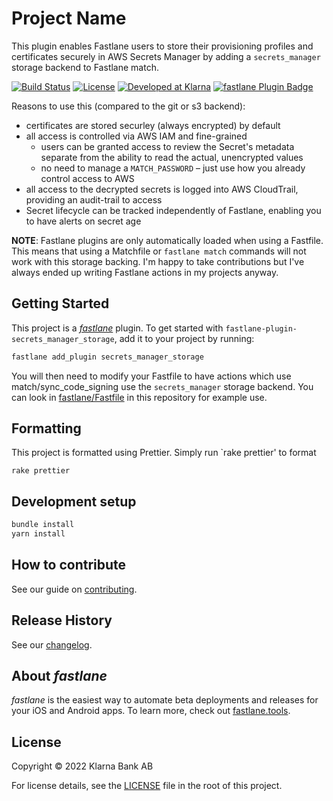 # Project Name

This plugin enables Fastlane users to store their provisioning profiles and certificates securely in
AWS Secrets Manager by adding a `secrets_manager` storage backend to Fastlane match.

[![Build Status][ci-image]][ci-url]
[![License][license-image]][license-url]
[![Developed at Klarna][klarna-image]][klarna-url]
[![fastlane Plugin Badge](https://rawcdn.githack.com/fastlane/fastlane/master/fastlane/assets/plugin-badge.svg)](https://rubygems.org/gems/fastlane-plugin-secrets_manager_storage)

Reasons to use this (compared to the git or s3 backend):

- certificates are stored securley (always encrypted) by default
- all access is controlled via AWS IAM and fine-grained
  - users can be granted access to review the Secret's metadata separate from the ability to read
    the actual, unencrypted values
  - no need to manage a `MATCH_PASSWORD` – just use how you already control access to AWS
- all access to the decrypted secrets is logged into AWS CloudTrail, providing an audit-trail to
  access
- Secret lifecycle can be tracked independently of Fastlane, enabling you to have alerts on secret
  age

**NOTE**: Fastlane plugins are only automatically loaded when using a Fastfile. This means that
using a Matchfile or `fastlane match` commands will not work with this storage backing. I'm happy to
take contributions but I've always ended up writing Fastlane actions in my projects anyway.

## Getting Started

This project is a [_fastlane_](https://github.com/fastlane/fastlane) plugin. To get started with
`fastlane-plugin-secrets_manager_storage`, add it to your project by running:

```bash
fastlane add_plugin secrets_manager_storage
```

You will then need to modify your Fastfile to have actions which use match/sync_code_signing use the
`secrets_manager` storage backend. You can look in [fastlane/Fastfile](fastlane/Fastfile) in this
repository for example use.

## Formatting

This project is formatted using Prettier. Simply run `rake prettier' to format

```
rake prettier
```

## Development setup

```sh
bundle install
yarn install
```

## How to contribute

See our guide on [contributing](.github/CONTRIBUTING.md).

## Release History

See our [changelog](CHANGELOG.md).

## About _fastlane_

_fastlane_ is the easiest way to automate beta deployments and releases for your iOS and Android
apps. To learn more, check out [fastlane.tools](https://fastlane.tools).

## License

Copyright © 2022 Klarna Bank AB

For license details, see the [LICENSE](LICENSE) file in the root of this project.


<!-- Markdown link & img dfn's -->
[ci-image]: https://img.shields.io/badge/build-passing-brightgreen?style=flat-square
[ci-url]: https://github.com/klarna-incubator/TODO
[license-image]: https://img.shields.io/badge/license-Apache%202-blue?style=flat-square
[license-url]: http://www.apache.org/licenses/LICENSE-2.0
[klarna-image]: https://img.shields.io/badge/%20-Developed%20at%20Klarna-black?style=flat-square&labelColor=ffb3c7&logo=klarna&logoColor=black
[klarna-url]: https://klarna.github.io
